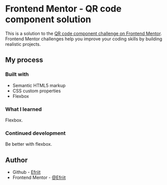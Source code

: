 # Frontend Mentor - QR code component solution

This is a solution to the [QR code component challenge on Frontend Mentor](https://www.frontendmentor.io/challenges/qr-code-component-iux_sIO_H). Frontend Mentor challenges help you improve your coding skills by building realistic projects. 

## My process

### Built with

- Semantic HTML5 markup
- CSS custom properties
- Flexbox

### What I learned

Flexbox.

### Continued development

Be better with flexbox.

## Author

- Github - [Efriit](https://github.com/Efriit)
- Frontend Mentor - [@Efriit](https://www.frontendmentor.io/profile/Efriit)
